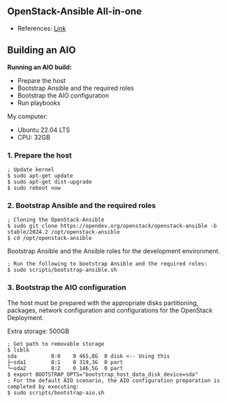 ## OpenStack-Ansible All-in-one
* References: [Link](https://docs.openstack.org/openstack-ansible/latest/user/aio/quickstart.html)

## Building an AIO
**Running an AIO build:**
* Prepare the host
* Bootstrap Ansible and the required roles
* Bootstrap the AIO configuration
* Run playbooks

My computer:
* Ubuntu 22.04 LTS
* CPU: 32GB

### 1. Prepare the host
```
; Update kernel
$ sudo apt-get update
$ sudo apt-get dist-upgrade
$ sudo reboot now
```

### 2. Bootstrap Ansible and the required roles
```
; Cloning the OpenStack-Ansible
$ sudo git clone https://opendev.org/openstack/openstack-ansible -b stable/2024.2 /opt/openstack-ansible
$ cd /opt/openstack-ansible
```

Bootstrap Ansible and the Ansible roles for the development environment.
```
; Run the following to bootstrap Ansible and the required roles:
$ sudo scripts/bootstrap-ansible.sh
```

### 3. Bootstrap the AIO configuration
The host must be prepared with the appropriate disks partitioning, packages, network configuration and configurations for the OpenStack Deployment.

Extra storage: 500GB
``` 
; Get path to removable storage
$ lsblk
sda           8:0    0 465,8G  0 disk <-- Using this 
├─sda1        8:1    0 319,3G  0 part 
└─sda2        8:2    0 146,5G  0 part
$ export BOOTSTRAP_OPTS="bootstrap_host_data_disk_device=sda"
; For the default AIO scenario, the AIO configuration preparation is completed by executing:
$ sudo scripts/bootstrap-aio.sh
```
